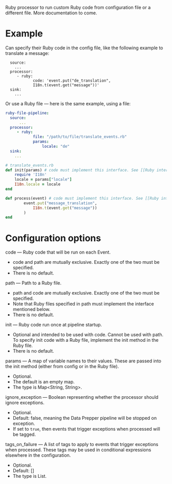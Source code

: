 Ruby processor to run custom Ruby code from configuration file or a different file. More documentation to come.

# Example
Can specify their Ruby code in the config file, like the following example to translate a message:

```code-string-ruby-pipeline:
  source:
    ...
  processor:
     - ruby:
            code: 'event.put("de_translation", 
            I18n.t(event.get("message"))'
  sink:
    ...
```
Or use a Ruby file — here is the same example, using a file:
```yaml
ruby-file-pipeline:
  source:
      ...
  processor:
     - ruby:
            file: "/path/to/file/translate_events.rb"
            params:
                locale: "de"
  sink:
    ...
```

```Ruby
# translate_events.rb
def init(params) # code must implement this interface. See [[Ruby interface]] below.
    require 'I18n'
    locale = params["locale"]
    I18n.locale = locale
end

def process(event) # code must implement this interface. See [[Ruby interface]] below.
        event.put("message_translation", 
            I18n.t(event.get("message"))
        )
end
```



# Configuration options

code — Ruby code that will be run on each Event.

* code and path are mutually exclusive. Exactly one of the two must be specified.
* There is no default.

path — Path to a Ruby file.

* path and code are mutually exclusive. Exactly one of the two must be specified.
* Note that Ruby files specified in path must implement the interface mentioned below.
* There is no default.

init — Ruby code run once at pipeline startup.

* Optional and intended to be used with code. Cannot be used with path. To specify init code with a Ruby file, implement the init method in the Ruby file.
* There is no default.

params — A map of variable names to their values. These are passed into the init method (either from config or in the Ruby file).

* Optional.
* The default is an empty map.
* The type is Map<String, String>.

ignore_exception — Boolean representing whether the processor should ignore exceptions.

* Optional.
* Default: false, meaning the Data Prepper pipeline will be stopped on exception.
* If set to `true`, then events that trigger exceptions when processed will be tagged.  

tags_on_failure — A list of tags to apply to events that trigger exceptions when processed. These tags may be used 
in conditional expressions elsewhere in the configuration. 
* Optional.
* Default: []
* The type is List<String>.
